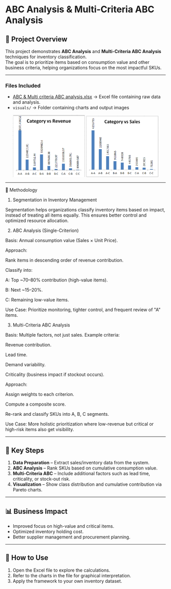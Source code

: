 # ABC Analysis & Multi-Criteria ABC Analysis

## 📌 Project Overview
This project demonstrates **ABC Analysis** and **Multi-Criteria ABC Analysis** techniques for inventory classification.  
The goal is to prioritize items based on consumption value and other business criteria, helping organizations focus on the most impactful SKUs.

---

### Files Included
- [ABC & Multi criteria ABC analysis.xlsx](ABC%20&%20Multi%20criteria%20ABC%20analysis.xlsx) → Excel file containing raw data and analysis.
- `visuals/` → Folder containing charts and output images

<p align="center">
  <img src="visuals/Chart_1.png" alt="Chart_1" width="45%"/>
  <img src="visuals/Chart_2.png" alt="Chart_2" width="45%"/>
</p>

---

🔑 Methodology
1. Segmentation in Inventory Management

Segmentation helps organizations classify inventory items based on impact, instead of treating all items equally. This ensures better control and optimized resource allocation.

2. ABC Analysis (Single-Criterion)

Basis: Annual consumption value (Sales × Unit Price).

Approach:

Rank items in descending order of revenue contribution.

Classify into:

A: Top ~70–80% contribution (high-value items).

B: Next ~15–20%.

C: Remaining low-value items.

Use Case: Prioritize monitoring, tighter control, and frequent review of "A" items.

3. Multi-Criteria ABC Analysis

Basis: Multiple factors, not just sales. Example criteria:

Revenue contribution.

Lead time.

Demand variability.

Criticality (business impact if stockout occurs).

Approach:

Assign weights to each criterion.

Compute a composite score.

Re-rank and classify SKUs into A, B, C segments.

Use Case: More holistic prioritization where low-revenue but critical or high-risk items also get visibility.

---
## 🔑 Key Steps
1. **Data Preparation** – Extract sales/inventory data from the system.  
2. **ABC Analysis** – Rank SKUs based on cumulative consumption value.  
3. **Multi-Criteria ABC** – Include additional factors such as lead time, criticality, or stock-out risk.  
4. **Visualization** – Show class distribution and cumulative contribution via Pareto charts.

---

## 📊 Business Impact
- Improved focus on high-value and critical items.  
- Optimized inventory holding cost.  
- Better supplier management and procurement planning.  

---

## 🚀 How to Use
1. Open the Excel file to explore the calculations.  
2. Refer to the charts in the  file for graphical interpretation.  
3. Apply the framework to your own inventory dataset.  
